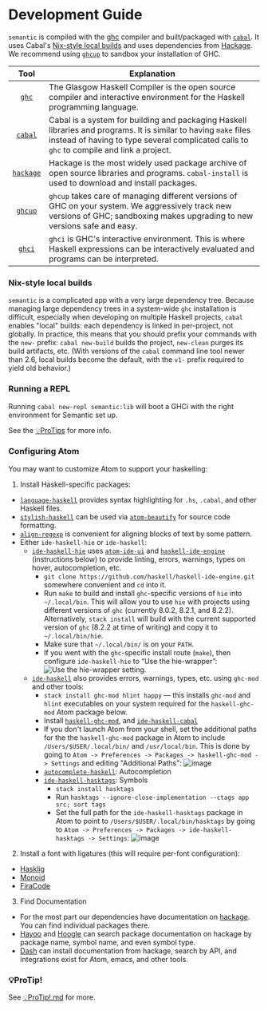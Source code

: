 # Development Guide

`semantic` is compiled with the [ghc](https://www.haskell.org/ghc/) compiler and built/packaged with [`cabal`](https://cabal.readthedocs.io/en/latest/). It uses Cabal's [Nix-style local builds](https://www.haskell.org/cabal/users-guide/nix-local-build-overview.html) and uses dependencies from [Hackage](http://hackage.haskell.org/). We recommend using [`ghcup`](https://www.haskell.org/ghcup/) to sandbox your installation of GHC.

| Tool | Explanation |
| :-------------: |-------------|
| [`ghc`](https://www.haskell.org/ghc/) | The Glasgow Haskell Compiler is the open source compiler and interactive environment for the Haskell programming language. |
| [`cabal`](https://www.haskell.org/cabal/) | Cabal is a system for building and packaging Haskell libraries and programs. It is similar to having `make` files instead of having to type several complicated calls to `ghc` to compile and link a project. |
| [`hackage`](https://hackage.haskell.org/) | Hackage is the most widely used package archive of open source libraries and programs. `cabal-install` is used to download and install packages. |
| [`ghcup`](https://www.haskell.org/ghcup/) | `ghcup` takes care of managing different versions of GHC on your system. We aggressively track new versions of GHC; sandboxing makes upgrading to new versions safe and easy. |
| [`ghci`](https://downloads.haskell.org/~ghc/5.04/docs/html/users_guide/ghci.html) | `ghci` is GHC's interactive environment. This is where Haskell expressions can be interactively evaluated and programs can be interpreted. |

### Nix-style local builds

`semantic` is a complicated app with a very large dependency tree. Because managing large dependency trees in a system-wide `ghc` installation is difficult, especially when developing on multiple Haskell projects, `cabal` enables "local" builds: each dependency is linked in per-project, not globally. In practice, this means that you should prefix your commands with the `new-` prefix: `cabal new-build` builds the project, `new-clean` purges its build artifacts, etc. (With versions of the `cabal` command line tool newer than 2.6, local builds become the default, with the `v1-` prefix required to yield old behavior.)

### Running a REPL

Running `cabal new-repl semantic:lib` will boot a GHCi with the right environment for Semantic set up.

See the [💡ProTips](💡ProTip!.md#ghci) for more info.

### Configuring Atom

You may want to customize Atom to support your haskelling:

1. Install Haskell-specific packages:
  - [`language-haskell`](https://atom.io/packages/language-haskell) provides syntax highlighting for `.hs`, `.cabal`, and other Haskell files.
  - [`stylish-haskell`](https://github.com/jaspervdj/stylish-haskell) can be used via [`atom-beautify`](https://atom.io/packages/atom-beautify) for source code formatting.
  - [`align-regexp`](https://atom.io/packages/align-regexp) is convenient for aligning blocks of text by some pattern.
  - Either `ide-haskell-hie` or `ide-haskell`:
    - [`ide-haskell-hie`](https://atom.io/packages/ide-haskell-hie) uses [`atom-ide-ui`](https://atom.io/packages/atom-ide-ui) and [`haskell-ide-engine`](https://github.com/haskell/haskell-ide-engine) (instructions below) to provide linting, errors, warnings, types on hover, autocompletion, etc.
      - `git clone https://github.com/haskell/haskell-ide-engine.git` somewhere convenient and `cd` into it.
      - Run `make` to build and install `ghc`-specific versions of `hie` into `~/.local/bin`. This will allow you to use `hie` with projects using different versions of `ghc` (currently 8.0.2, 8.2.1, and 8.2.2). Alternatively, `stack install` will build with the current supported version of `ghc` (8.2.2 at time of writing) and copy it to `~/.local/bin/hie`.
      - Make sure that `~/.local/bin/` is on your `PATH`.
      - If you went with the `ghc`-specific install route (`make`), then configure `ide-haskell-hie` to “Use the hie-wrapper”: ![Use the hie-wrapper setting](https://user-images.githubusercontent.com/59671/37608252-74efb0c4-2b70-11e8-8f24-f60650a59f66.png).
    - [`ide-haskell`](https://atom.io/packages/ide-haskell) also provides errors, warnings, types, etc. using `ghc-mod` and other tools:
      - `stack install ghc-mod hlint happy` — this installs `ghc-mod` and `hlint` executables on your system required for the `haskell-ghc-mod` Atom package below.
      - Install [`haskell-ghc-mod`](https://atom.io/packages/haskell-ghc-mod), and [`ide-haskell-cabal`](https://atom.io/packages/ide-haskell-cabal)
      - If you don't launch Atom from your shell, set the additional paths for the the `haskell-ghc-mod` package in Atom to include `/Users/$USER/.local/bin/` and `/usr/local/bin`. This is done by going to `Atom -> Preferences -> Packages -> haskell-ghc-mod -> Settings` and editing "Additional Paths":
  ![image](https://user-images.githubusercontent.com/875834/31060015-5ff171b0-a6c0-11e7-9f44-65ff776cd9a2.png)
      - [`autocomplete-haskell`](https://atom.io/packages/autocomplete-haskell): Autocompletion
      - [`ide-haskell-hasktags`](https://atom.io/packages/ide-haskell-hasktags): Symbols
        -  `stack install hasktags`
        -  Run `hasktags --ignore-close-implementation --ctags app src; sort tags`
        -  Set the full path for the `ide-haskell-hasktags` package in Atom to point to `/Users/$USER/.local/bin/hasktags` by going to `Atom -> Preferences -> Packages -> ide-haskell-hasktags -> Settings`:
        ![image](https://user-images.githubusercontent.com/875834/31060038-a2911db8-a6c0-11e7-860d-07b0a45514bc.png)
2. Install a font with ligatures (this will require per-font configuration):
  - [Hasklig](https://github.com/i-tu/Hasklig)
  - [Monoid](http://larsenwork.com/monoid/)
  - [FiraCode](https://github.com/tonsky/FiraCode)
3. Find Documentation
  - For the most part our dependencies have documentation on [hackage](http://hackage.haskell.org/packages/). You can find individual packages there.
  - [Hayoo](http://hayoo.fh-wedel.de/) and [Hoogle](https://www.haskell.org/hoogle/) can search package documentation on hackage by package name, symbol name, and even symbol type.
  - [Dash](https://kapeli.com/dash) can install documentation from hackage, search by API, and integrations exist for Atom, emacs, and other tools.

### 💡ProTip!

See [💡ProTip!.md](💡ProTip!.md) for more.
